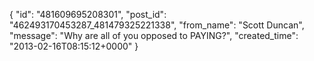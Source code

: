  {
   "id": "481609695208301",
   "post_id": "462493170453287_481479325221338",
   "from_name": "Scott Duncan",
   "message": "Why are all of you opposed to PAYING?",
   "created_time": "2013-02-16T08:15:12+0000"
 }

